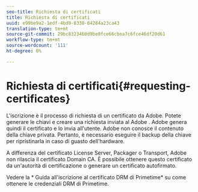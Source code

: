 ```yaml
---
seo-title: Richiesta di certificati
title: Richiesta di certificati
uuid: e99be9a2-1edf-4bd9-8338-84284a23ca43
translation-type: tm+mt
source-git-commit: 29bc8323460d9be0fce66cbea7c6fce46df20d61
workflow-type: tm+mt
source-wordcount: '111'
ht-degree: 0%

---
```



# Richiesta di certificati{#requesting-certificates}

L&#39;iscrizione è il processo di richiesta di un certificato da  Adobe. Potete generare le chiavi e creare una richiesta inviata al Adobe .  Adobe genera quindi il certificato e lo invia all&#39;utente.  Adobe non conosce il contenuto della chiave privata. Pertanto, è necessario eseguire il backup della chiave per ripristinarla in caso di guasto dell&#39;hardware.

A differenza del certificato License Server, Packager o Transport,  Adobe non rilascia il certificato Domain CA. È possibile ottenere questo certificato da un&#39;autorità di certificazione o generare un certificato autofirmato.

Vedere la * Guida all&#39;iscrizione al certificato DRM di Primetime* su come ottenere le credenziali DRM di Primetime.

